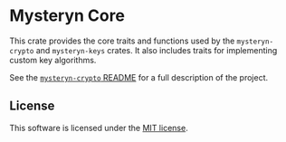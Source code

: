 # Mysteryn Core

This crate provides the core traits and functions used by the `mysteryn-crypto` and `mysteryn-keys` crates. It also includes traits for implementing custom key algorithms.

See the [`mysteryn-crypto` README](../mysteryn-crypto/README.md) for a full description of the project.

## License

This software is licensed under the [MIT license](./LICENSE).
